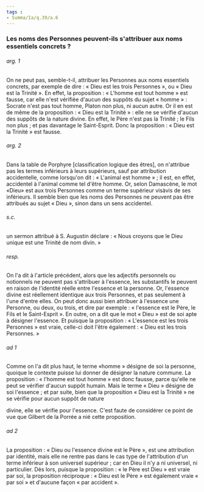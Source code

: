 ```yaml
---
tags : 
- Summa/Ia/q.39/a.6
---
```


### Les noms des Personnes peuvent-ils s'attribuer aux noms essentiels concrets ?

###### arg. 1
On ne peut pas, semble-t-il, attribuer les Personnes aux noms essentiels concrets, par exemple de dire : « Dieu est les trois Personnes », ou « Dieu est la Trinité ». En effet, la proposition : « L'homme est tout homme » est fausse, car elle n'est vérifiée d'aucun des suppôts du sujet « homme » : Socrate n'est pas tout homme, Platon non plus, ni aucun autre. Or il en est de même de la proposition : « Dieu est la Trinité » : elle ne se vérifie d'aucun des suppôts de la nature divine. En effet, le Père n'est pas la Trinité ; le Fils non plus ; et pas davantage le Saint-Esprit. Donc la proposition : « Dieu est la Trinité » est fausse. 

###### arg. 2
Dans la table de Porphyre [classification logique des êtres], on n'attribue pas les termes inférieurs à leurs supérieurs, sauf par attribution accidentelle, comme lorsqu'on dit : « L'animal est homme » ; il est, en effet, accidentel à l'animal comme tel d'être homme. Or, selon Damascène, le mot «Dieu» est aux trois Personnes comme un terme supérieur visàvis de ses inférieurs. Il semble bien que les noms des Personnes ne peuvent pas être attribués au sujet « Dieu », sinon dans un sens accidentel. 

###### s.c.
un sermon attribué à S. Augustin déclare : « Nous croyons que le Dieu unique est une Trinité de nom divin. » 

###### resp.
On l'a dit à l'article précédent, alors que les adjectifs personnels ou notionnels ne peuvent pas s'attribuer à l'essence, les substantifs le peuvent en raison de l'identité réelle entre l'essence et la personne. Or, l'essence divine est réellement identique aux trois Personnes, et pas seulement à l'une d'entre elles. On peut donc aussi bien attribuer à l'essence une Personne, ou deux, ou trois, et dire par exemple : « l'essence est le Père, le Fils et le Saint-Esprit ». En outre, on a dit que le mot « Dieu » est de soi apte à désigner l'essence. Et puisque la proposition : « L'essence est les trois Personnes » est vraie, celle-ci doit l'être également : « Dieu est les trois Personnes. » 

###### ad 1
Comme on l'a dit plus haut, le terme «homme » désigne de soi la personne, quoique le contexte puisse lui donner de désigner la nature commune. La proposition : « l'homme est tout homme » est donc fausse, parce qu'elle ne peut se vérifier d'aucun suppôt humain. Mais le terme « Dieu » désigne de soi l'essence ; et par suite, bien que la proposition « Dieu est la Trinité » ne se vérifie pour aucun suppôt de nature 

divine, elle se vérifie pour l'essence. C'est faute de considérer ce point de vue que Gilbert de la Porrée a nié cette proposition. 

###### ad 2
La proposition : « Dieu ou l'essence divine est le Père », est une attribution par identité, mais elle ne rentre pas dans le cas type de l'attribution d'un terme inférieur à son universel supérieur ; car en Dieu il n'y a ni universel, ni particulier. Dès lors, puisque la proposition : « le Père est Dieu » est vraie par soi, la proposition réciproque : « Dieu est le Père » est également vraie « par soi » et d'aucune façon « par accident ». 



